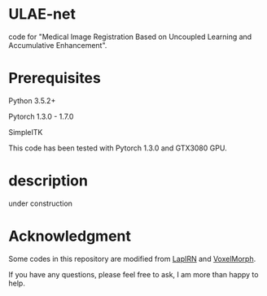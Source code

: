 # ULAE-net
code for  "Medical Image Registration Based on Uncoupled Learning and Accumulative Enhancement".


# Prerequisites
Python 3.5.2+

Pytorch 1.3.0 - 1.7.0

SimpleITK

This code has been tested with Pytorch 1.3.0 and GTX3080 GPU.

# description 

under construction

# Acknowledgment
Some codes in this repository are modified from [LapIRN](https://github.com/cwmok/LapIRN) and [VoxelMorph](https://github.com/voxelmorph/voxelmorph).

If you have any questions, please feel free to ask, I am more than happy to help.
